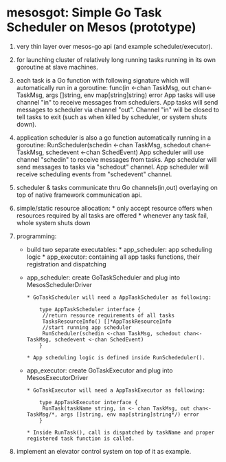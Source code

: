 mesosgot: Simple Go Task Scheduler on Mesos (prototype)
=======================================================

1. very thin layer over mesos-go api (and example scheduler/executor).

2. for launching cluster of relatively long running tasks running in its own goroutine at slave machines.

3. each task is a Go function with following signature which will automatically run in a goroutine:
      func(in <-chan TaskMsg, out chan<-TaskMsg, args []string, env map[string]string) error
      App tasks will use channel "in" to receive messages from schedulers.
      App tasks will send messages to scheduler via channel "out".
      Channel "in" will be closed to tell tasks to exit (such as when killed by scheduler, or system shuts down). 
      
4. application scheduler is also a go function automatically running in a goroutine:
      RunScheduler(schedin <-chan TaskMsg, schedout chan<-TaskMsg, schedevent <-chan SchedEvent)
      App scheduler will use channel "schedin" to receive messages from tasks.
      App scheduler will send messages to tasks via "schedout" channel.
      App scheduler will receive scheduling events from "schedevent" channel.
      
5. scheduler & tasks communicate thru Go channels(in,out) overlaying on top of native framework communication api.

6. simple/static resource allocation:
          * only accept resource offers when resources required by all tasks are offered
          * whenever any task fail, whole system shuts down

7. programming:
      * build two separate executables:
              * app_scheduler: app scheduling logic
              * app_executor: containing all app tasks functions, their registration and dispatching

      * app_scheduler: create GoTaskScheduler and plug into MesosSchedulerDriver

            * GoTaskScheduler will need a AppTaskScheduler as following:
        
                type AppTaskScheduler interface {
	             //return resource requirements of all tasks
	             TasksResourceInfo() []*AppTaskResourceInfo
	             //start running app scheduler
	             RunScheduler(schedin <-chan TaskMsg, schedout chan<-TaskMsg, schedevent <-chan SchedEvent)
                }

            * App scheduling logic is defined inside RunSchededuler().

      * app_executor: create GoTaskExecutor and plug into MesosExecutorDriver
      
            * GoTaskExecutor will need a AppTaskExecutor as following:

                type AppTaskExecutor interface {
	             RunTask(taskName string, in <- chan TaskMsg, out chan<-TaskMsg/*, args []string, env map[string]string*/) error
                }

            * Inside RunTask(), call is dispatched by taskName and proper registered task function is called.

8. implement an elevator control system on top of it as example.

